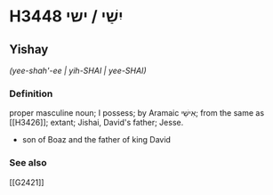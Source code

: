 # H3448 יִשַׁי / ישי

## Yishay

_(yee-shah'-ee | yih-SHAI | yee-SHAI)_

### Definition

proper masculine noun; I possess; by Aramaic אִישַׁי; from the same as [[H3426]]; extant; Jishai, David's father; Jesse.

- son of Boaz and the father of king David
### See also

[[G2421]]

